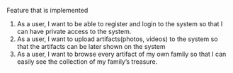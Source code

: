 Feature that is implemented

1. As a user, I want to be able to register and login to the system so that I can have private access to the system.
2. As a user, I want to upload artifacts(photos, videos) to the system so that the artifacts can be later shown on the system
3. As a user, I want to browse every artifact of my own family so that I can easily see the collection of my family’s treasure.
